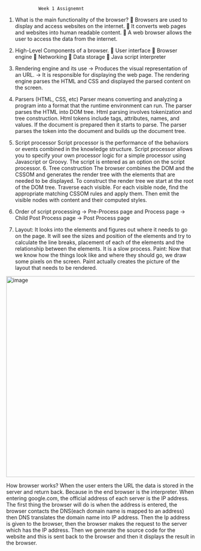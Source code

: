                 Week 1 Assignemnt
1.	What is the main functionality of the browser?
	Browsers are used to display and access websites on the internet.
	It converts web pages and websites into human readable content.
	A web browser allows the user to access the data from the internet.

2.	High-Level Components of a browser.
	User interface
	Browser engine
	Networking
	Data storage
	Java script interpreter

3.	Rendering engine and its use
-> Produces the visual representation of an URL.
-> It is responsible for displaying the web page. The rendering engine parses the HTML and CSS and displayed the parsed content on the screen.

4.	Parsers (HTML, CSS, etc)
Parser means converting and analyzing a program into a format that the runtime environment can run. 
The parser parses the HTML into DOM tree. Html parsing involves tokenization and tree construction. Html tokens include tags, attributes, names, and values. If the document is prepared then it starts to parse. The parser parses the token into the document and builds up the document tree.

5.	Script processor 
Script processor is the performance of the behaviors or events combined in the knowledge structure.
Script processor allows you to specify your own processor logic for a simple processor using Javascript or Groovy. The script is entered as an option on the script processor.
      6. Tree construction
The browser combines the DOM and the CSSOM and generates the render tree with the elements that are needed to be displayed.
		To construct the render tree we start at the root of the DOM tree. Traverse each visible. For each visible node, find the appropriate matching CSSOM rules and apply them. Then emit the visible nodes with content and their computed styles.

 7. Order of script processing
-> Pre-Process page and Process page
-> Child Post Process page
-> Post Process page
	
 8. Layout: It looks into the elements and figures out where it needs to go on the page. It will see the sizes and position of the elements and try to calculate the line breaks, placement of each of the elements and the relationship between the elements. It is a slow process.
Paint: Now that we know how the things look like and where they should go, we draw some pixels on the screen. Paint actually creates the picture of the layout that needs to be rendered. 

<img width="536" alt="image" src="https://user-images.githubusercontent.com/38161894/193529138-24618848-117d-441d-b2c9-10c83639971b.png">

How browser works?
When the user enters the URL the data is stored in the server and return back. Because in the end browser is the interpreter. When entering google.com, the official address of each server is the IP address. The first thing the browser will do is when the address is entered, the browser contacts the DNS(each domain name is mapped to an address) then DNS translates the domain name into IP address. Then the Ip address is given to the browser, then the browser makes the request to the server which has the IP address. Then we generate the source code for the website and this is sent back to the browser and then it displays the result in the browser.
